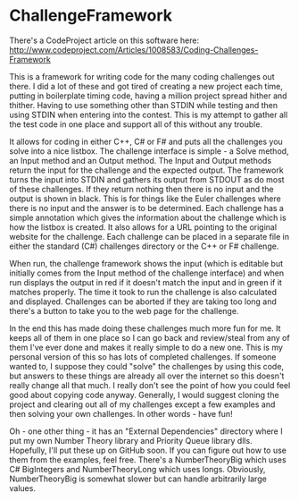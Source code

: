 # ChallengeFramework
There's a CodeProject article on this software here:
  http://www.codeproject.com/Articles/1008583/Coding-Challenges-Framework

This is a framework for writing code for the many coding challenges out there.
I did a lot of these and got tired of creating a new project each time, putting
in boilerplate timing code, having a million project spread hither and thither.
Having to use something other than STDIN while testing and then using STDIN
when entering into the contest.  This is my attempt to gather all the test code
in one place and support all of this without any trouble.

It allows for coding in either C++, C# or F# and puts all the challenges you solve
into a nice listbox.  The challenge interface is simple - a Solve method, an Input
method and an Output method.  The Input and Output methods return the input for the
challenge and the expected output.  The framework turns the input into STDIN and
gathers its output from STDOUT as do most of these challenges.  If they return
nothing then there is no input and the output is shown in black.  This is for things
like the Euler challenges where there is no input and the answer is to be determined.
Each challenge has a simple annotation which gives the information about the challenge
which is how the listbox is created.  It also allows for a URL pointing to the original
website for the challenge.  Each challenge can be placed in a separate file in either the
standard (C#) challenges directory or the C++ or F# challenge.

When run, the challenge framework shows the input (which is editable but initially
comes from the Input method of the challenge interface) and when run displays the
output in red if it doesn't match the input and in green if it matches properly.
The time it took to run the challenge is also calculated and displayed.
Challenges can be aborted if they are taking too long and there's a button to take
you to the web page for the challenge.

In the end this has made doing these challenges much more fun for me.  It keeps all
of them in one place so I can go back and review/steal from any of them I've ever
done and makes it really simple to do a new one.  This is my personal version of this
so has lots of completed challenges.  If someone wanted to, I suppose they could "solve"
the challenges by using this code, but answers to these things are already all over the
internet so this doesn't really change all that much.  I really don't see the point of
how you could feel good about copying code anyway.  Generally, I would suggest cloning
the project and clearing out all of my challenges except a few examples and then solving
your own challenges.  In other words - have fun!

Oh - one other thing - it has an "External Dependencies" directory where I put my own
Number Theory library and Priority Queue library dlls.  Hopefully, I'll put these up
on GitHub soon.  If you can figure out how to use them from the examples, feel free.
There's a NumberTheoryBig which uses C# BigIntegers and NumberTheoryLong which uses
longs.  Obviously, NumberTheoryBig is somewhat slower but can handle arbitrarily
large values.
